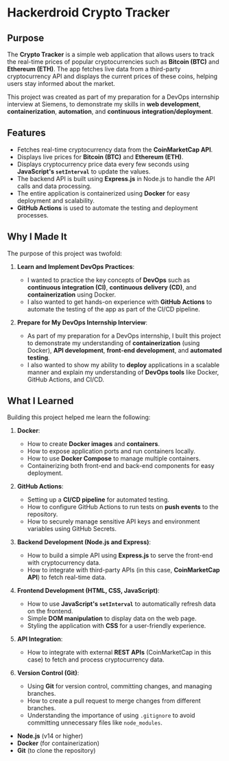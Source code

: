 # Hackerdroid Crypto Tracker

## Purpose

The **Crypto Tracker** is a simple web application that allows users to track the real-time prices of popular cryptocurrencies such as **Bitcoin (BTC)** and **Ethereum (ETH)**. The app fetches live data from a third-party cryptocurrency API and displays the current prices of these coins, helping users stay informed about the market.

This project was created as part of my preparation for a DevOps internship interview at Siemens, to demonstrate my skills in **web development**, **containerization**, **automation**, and **continuous integration/deployment**.

## Features

- Fetches real-time cryptocurrency data from the **CoinMarketCap API**.
- Displays live prices for **Bitcoin (BTC)** and **Ethereum (ETH)**.
- Displays cryptocurrency price data every few seconds using **JavaScript's `setInterval`** to update the values.
- The backend API is built using **Express.js** in Node.js to handle the API calls and data processing.
- The entire application is containerized using **Docker** for easy deployment and scalability.
- **GitHub Actions** is used to automate the testing and deployment processes.

## Why I Made It

The purpose of this project was twofold:
1. **Learn and Implement DevOps Practices**: 
   - I wanted to practice the key concepts of **DevOps** such as **continuous integration (CI)**, **continuous delivery (CD)**, and **containerization** using Docker.
   - I also wanted to get hands-on experience with **GitHub Actions** to automate the testing of the app as part of the CI/CD pipeline.

2. **Prepare for My DevOps Internship Interview**:
   - As part of my preparation for a DevOps internship, I built this project to demonstrate my understanding of **containerization** (using Docker), **API development**, **front-end development**, and **automated testing**.
   - I also wanted to show my ability to **deploy** applications in a scalable manner and explain my understanding of **DevOps tools** like Docker, GitHub Actions, and CI/CD.

## What I Learned

Building this project helped me learn the following:
1. **Docker**:
   - How to create **Docker images** and **containers**.
   - How to expose application ports and run containers locally.
   - How to use **Docker Compose** to manage multiple containers.
   - Containerizing both front-end and back-end components for easy deployment.

2. **GitHub Actions**:
   - Setting up a **CI/CD pipeline** for automated testing.
   - How to configure GitHub Actions to run tests on **push events** to the repository.
   - How to securely manage sensitive API keys and environment variables using GitHub Secrets.

3. **Backend Development (Node.js and Express)**:
   - How to build a simple API using **Express.js** to serve the front-end with cryptocurrency data.
   - How to integrate with third-party APIs (in this case, **CoinMarketCap API**) to fetch real-time data.

4. **Frontend Development (HTML, CSS, JavaScript)**:
   - How to use **JavaScript's `setInterval`** to automatically refresh data on the frontend.
   - Simple **DOM manipulation** to display data on the web page.
   - Styling the application with **CSS** for a user-friendly experience.

5. **API Integration**:
   - How to integrate with external **REST APIs** (CoinMarketCap in this case) to fetch and process cryptocurrency data.

6. **Version Control (Git)**:
   - Using **Git** for version control, committing changes, and managing branches.
   - How to create a pull request to merge changes from different branches.
   - Understanding the importance of using `.gitignore` to avoid committing unnecessary files like `node_modules`.

- **Node.js** (v14 or higher)
- **Docker** (for containerization)
- **Git** (to clone the repository)
